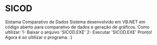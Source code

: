 # SICOD
Sistama Comparativo de Dados
Sistema desenvolvido em VB.NET em código aberto para comparativo de dados e geração de gráficos. 
Como ultilizar:
1- Baixar o arquivo 'SICOD.EXE'
2- Executar 'SICOD.EXE'
Pronto! Agora é so ultilizar o programa. :)
